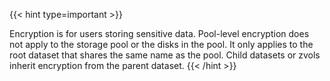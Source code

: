 &NewLine;

{{< hint type=important >}}

Encryption is for users storing sensitive data.
Pool-level encryption does not apply to the storage pool or the disks in the pool. 
It only applies to the root dataset that shares the same name as the pool. 
Child datasets or zvols inherit encryption from the parent dataset.
{{< /hint >}}
